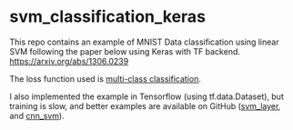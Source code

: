# svm_classification_keras
This repo contains an example of MNIST Data classification using linear SVM following the paper below using Keras with TF backend.
https://arxiv.org/abs/1306.0239

The loss function used is [multi-class classification](http://cs231n.github.io/linear-classify/).

I also implemented the example in Tensorflow (using tf.data.Dataset), but training is slow, and better examples are available on GitHub ([svm_layer](https://github.com/nwWag/Tensorflow-Snippets/blob/master/svm_layer), and [cnn_svm](https://github.com/AFAgarap/cnn-svm/blob/master/model/cnn_svm.py)).


